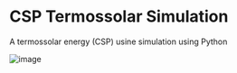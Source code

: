 # CSP Termossolar Simulation
A termossolar energy (CSP) usine simulation using Python

![image](https://github.com/pultzlucas/csp-termossolar-simulation/assets/70097798/d8781e56-e753-4dbb-a46e-5117cfcf8a05)
